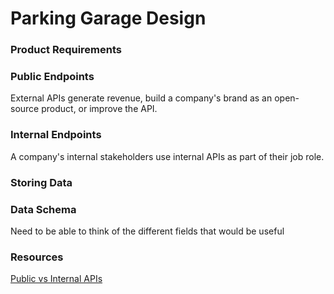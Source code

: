 # Parking Garage Design

### Product Requirements

### Public Endpoints
External APIs generate revenue, build a company's brand as an open-source product, or improve the API.

### Internal Endpoints
A company's internal stakeholders use internal APIs as part of their job role.

### Storing Data


### Data Schema
Need to be able to think of the different fields that would be useful


### Resources
[Public vs Internal APIs](https://document360.com/blog/internal-vs-external-apis/)